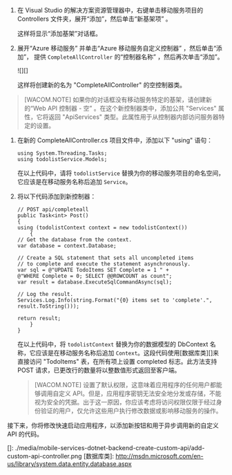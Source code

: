 1.  在 Visual Studio 的解决方案资源管理器中，右键单击移动服务项目的 Controllers 文件夹，展开“添加”，然后单击“新基架项” 。

    这样将显示“添加基架”对话框。

2.  展开“Azure 移动服务” 并单击“Azure 移动服务自定义控制器” ，然后单击“添加”， 提供 `CompleteAllController` 的“控制器名称” ，然后再次单击“添加”。 

    ![][]

    这样将创建新的名为 "CompleteAllController" 的空控制器类。

> [WACOM.NOTE] 如果你的对话框没有移动服务特定的基架，请创建新的“Web API 控制器 - 空” 。在这个新控制器类中，添加公共 "Services" 属性，它将返回 "ApiServices" 类型。此属性用于从控制器内部访问服务器特定的设置。

1.  在新的 CompleteAllController.cs 项目文件中，添加以下 "using" 语句：

        using System.Threading.Tasks;
        using todolistService.Models;

    在以上代码中，请将 `todolistService` 替换为你的移动服务项目的命名空间，它应该是在移动服务名称后追加 `Service`。

2.  将以下代码添加到新控制器：

        // POST api/completeall        
        public Task<int> Post()
        {
        using (todolistContext context = new todolistContext())
            {
        // Get the database from the context.
        var database = context.Database;

        // Create a SQL statement that sets all uncompleted items
        // to complete and execute the statement asynchronously.
        var sql = @"UPDATE TodoItems SET Complete = 1 " +
        @"WHERE Complete = 0; SELECT @@ROWCOUNT as count";
        var result = database.ExecuteSqlCommandAsync(sql);

        // Log the result.
        Services.Log.Info(string.Format("{0} items set to 'complete'.", 
        result.ToString()));

        return result;
            }
        }

    在以上代码中，将 `todolistContext` 替换为你的数据模型的 DbContext 名称，它应该是在移动服务名称后追加 `Context`。这段代码使用[数据库类][]来直接访问 "TodoItems" 表，在所有项上设置 completed 标志。此方法支持 POST 请求，已更改行的数量将以整数值形式返回至客户端。

    > [WACOM.NOTE] 设置了默认权限，这意味着应用程序的任何用户都能够调用自定义 API。但是，应用程序密钥无法安全地分发或存储，不能视为安全的凭据。出于这一原因，你应该考虑将访问权限仅限于经过身份验证的用户，仅允许这些用户执行修改数据或影响移动服务的操作。

接下来，你将修改快速启动应用程序，以添加新按钮和用于异步调用新的自定义 API 的代码。

  []: ./media/mobile-services-dotnet-backend-create-custom-api/add-custom-api-controller.png
  [数据库类]: http://msdn.microsoft.com/en-us/library/system.data.entity.database.aspx
